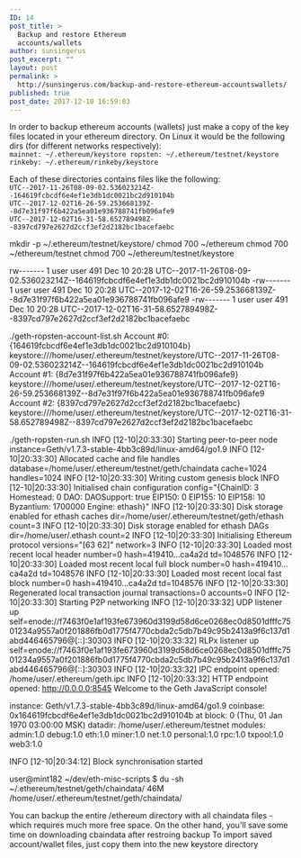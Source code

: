 ```yaml
---
ID: 14
post_title: >
  Backup and restore Ethereum
  accounts/wallets
author: sunsingerus
post_excerpt: ""
layout: post
permalink: >
  http://sunsingerus.com/backup-and-restore-ethereum-accountswallets/
published: true
post_date: 2017-12-10 16:59:03
---
```

In order to backup ethereum accounts (wallets) just make a copy of the key files located in your ethereum directory. On Linux it would be the following dirs (for different networks respectively):
<code>
mainnet: ~/.ethereum/keystore
ropsten: ~/.ethereum/testnet/keystore
rinkeby: ~/.ethereum/rinkeby/keystore
</code>

Each of these directories contains files like the following:
<code>
UTC--2017-11-26T08-09-02.536023214Z--164619fcbcdf6e4ef1e3db1dc0021bc2d910104b
UTC--2017-12-02T16-26-59.253668139Z--8d7e31f97f6b422a5ea01e936788741fb096afe9
UTC--2017-12-02T16-31-58.652789498Z--8397cd797e2627d2ccf3ef2d2182bc1bacefaebc
</code>

mkdir -p ~/.ethereum/testnet/keystore/
chmod 700 ~/ethereum
chmod 700 ~/ethereum/testnet
chmod 700 ~/ethereum/testnet/keystore

rw------- 1 user user  491 Dec 10 20:28 UTC--2017-11-26T08-09-02.536023214Z--164619fcbcdf6e4ef1e3db1dc0021bc2d910104b
-rw------- 1 user user  491 Dec 10 20:28 UTC--2017-12-02T16-26-59.253668139Z--8d7e31f97f6b422a5ea01e936788741fb096afe9
-rw------- 1 user user  491 Dec 10 20:28 UTC--2017-12-02T16-31-58.652789498Z--8397cd797e2627d2ccf3ef2d2182bc1bacefaebc

./geth-ropsten-account-list.sh 
Account #0: {164619fcbcdf6e4ef1e3db1dc0021bc2d910104b} keystore:///home/user/.ethereum/testnet/keystore/UTC--2017-11-26T08-09-02.536023214Z--164619fcbcdf6e4ef1e3db1dc0021bc2d910104b
Account #1: {8d7e31f97f6b422a5ea01e936788741fb096afe9} keystore:///home/user/.ethereum/testnet/keystore/UTC--2017-12-02T16-26-59.253668139Z--8d7e31f97f6b422a5ea01e936788741fb096afe9
Account #2: {8397cd797e2627d2ccf3ef2d2182bc1bacefaebc} keystore:///home/user/.ethereum/testnet/keystore/UTC--2017-12-02T16-31-58.652789498Z--8397cd797e2627d2ccf3ef2d2182bc1bacefaebc

./geth-ropsten-run.sh 
INFO [12-10|20:33:30] Starting peer-to-peer node               instance=Geth/v1.7.3-stable-4bb3c89d/linux-amd64/go1.9
INFO [12-10|20:33:30] Allocated cache and file handles         database=/home/user/.ethereum/testnet/geth/chaindata cache=1024 handles=1024
INFO [12-10|20:33:30] Writing custom genesis block 
INFO [12-10|20:33:30] Initialised chain configuration          config="{ChainID: 3 Homestead: 0 DAO: <nil> DAOSupport: true EIP150: 0 EIP155: 10 EIP158: 10 Byzantium: 1700000 Engine: ethash}"
INFO [12-10|20:33:30] Disk storage enabled for ethash caches   dir=/home/user/.ethereum/testnet/geth/ethash count=3
INFO [12-10|20:33:30] Disk storage enabled for ethash DAGs     dir=/home/user/.ethash                       count=2
INFO [12-10|20:33:30] Initialising Ethereum protocol           versions="[63 62]" network=3
INFO [12-10|20:33:30] Loaded most recent local header          number=0 hash=419410…ca4a2d td=1048576
INFO [12-10|20:33:30] Loaded most recent local full block      number=0 hash=419410…ca4a2d td=1048576
INFO [12-10|20:33:30] Loaded most recent local fast block      number=0 hash=419410…ca4a2d td=1048576
INFO [12-10|20:33:30] Regenerated local transaction journal    transactions=0 accounts=0
INFO [12-10|20:33:30] Starting P2P networking 
INFO [12-10|20:33:32] UDP listener up                          self=enode://f7463f0e1af193fe673960d3199d58d6ce0268ec0d8501dfffc7501234a9557a0f201886fb0d1775f4770cbda2c5db7b49c95b2413a9f6c137d1abd446465796@[::]:30303
INFO [12-10|20:33:32] RLPx listener up                         self=enode://f7463f0e1af193fe673960d3199d58d6ce0268ec0d8501dfffc7501234a9557a0f201886fb0d1775f4770cbda2c5db7b49c95b2413a9f6c137d1abd446465796@[::]:30303
INFO [12-10|20:33:32] IPC endpoint opened: /home/user/.ethereum/geth.ipc 
INFO [12-10|20:33:32] HTTP endpoint opened: http://0.0.0.0:8545 
Welcome to the Geth JavaScript console!

instance: Geth/v1.7.3-stable-4bb3c89d/linux-amd64/go1.9
coinbase: 0x164619fcbcdf6e4ef1e3db1dc0021bc2d910104b
at block: 0 (Thu, 01 Jan 1970 03:00:00 MSK)
 datadir: /home/user/.ethereum/testnet
 modules: admin:1.0 debug:1.0 eth:1.0 miner:1.0 net:1.0 personal:1.0 rpc:1.0 txpool:1.0 web3:1.0

> 

INFO [12-10|20:34:12] Block synchronisation started 


user@mint182 ~/dev/eth-misc-scripts $ du -sh ~/.ethereum/testnet/geth/chaindata/
46M	/home/user/.ethereum/testnet/geth/chaindata/


You can backup the entire /ethereum directory with all chaindata files - which requires much more free space. On the other hand, you'll save some time on downloading cbaindata after restroing backup
To import saved account/wallet files, just copy them into the new keystore directory